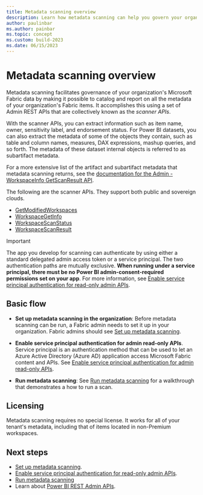 ```yaml
---
title: Metadata scanning overview
description: Learn how metadata scanning can help you govern your organizations Fabric data.
author: paulinbar
ms.author: painbar
ms.topic: concept
ms.custom: build-2023
ms.date: 06/15/2023
---
```


# Metadata scanning overview

Metadata scanning facilitates governance of your organization's Microsoft Fabric data by making it possible to catalog and report on all the metadata of your organization's Fabric items. It accomplishes this using a set of Admin REST APIs that are collectively known as the *scanner APIs*.

With the scanner APIs, you can extract information such as item name, owner, sensitivity label, and endorsement status. For Power BI datasets, you can also extract the metadata of some of the objects they contain, such as table and column names, measures, DAX expressions, mashup queries, and so forth. The metadata of these dataset internal objects is referred to as subartifact metadata.

For a more extensive list of the artifact and subartifact metadata that metadata scanning returns, see the [documentation for the Admin - WorkspaceInfo GetScanResult API](/rest/api/power-bi/admin/workspace-info-get-scan-result).

The following are the scanner APIs. They support both public and sovereign clouds.

* [GetModifiedWorkspaces](/rest/api/power-bi/admin/workspace-info-get-modified-workspaces)
* [WorkspaceGetInfo](/rest/api/power-bi/admin/workspace-info-post-workspace-info)
* [WorkspaceScanStatus](/rest/api/power-bi/admin/workspace-info-get-scan-status)
* [WorkspaceScanResult](/rest/api/power-bi/admin/workspace-info-get-scan-result)

> [!IMPORTANT]
> The app you develop for scanning can authenticate by using either a standard delegated admin access token or a service principal. The two authentication paths are mutually exclusive. **When running under a service principal, there must be no Power BI admin-consent-required permissions set on your app**. For more information, see [Enable service principal authentication for read-only admin APIs](../admin/metadata-scanning-enable-read-only-apis.md).

## Basic flow

* **Set up metadata scanning in the organization**: Before metadata scanning can be run, a Fabric admin needs to set it up in your organization. Fabric admins should see [Set up metadata scanning](../admin/metadata-scanning-setup.md).

* **Enable service principal authentication for admin read-only APIs**. Service principal is an authentication method that can be used to let an Azure Active Directory (Azure AD) application access Microsoft Fabric content and APIs. See [Enable service principal authentication for admin read-only APIs](../admin/metadata-scanning-enable-read-only-apis.md).

* **Run metadata scanning**: See [Run metadata scanning](./metadata-scanning-run.md) for a walkthrough that demonstrates a how to run a scan.

## Licensing

Metadata scanning requires no special license. It works for all of your tenant's metadata, including that of items located in non-Premium workspaces.

## Next steps

* [Set up metadata scanning](../admin/metadata-scanning-setup.md).
* [Enable service principal authentication for read-only admin APIs](../admin/metadata-scanning-enable-read-only-apis.md).
* [Run metadata scanning](./metadata-scanning-run.md)
* Learn about [Power BI REST Admin APIs](/rest/api/power-bi/admin).
